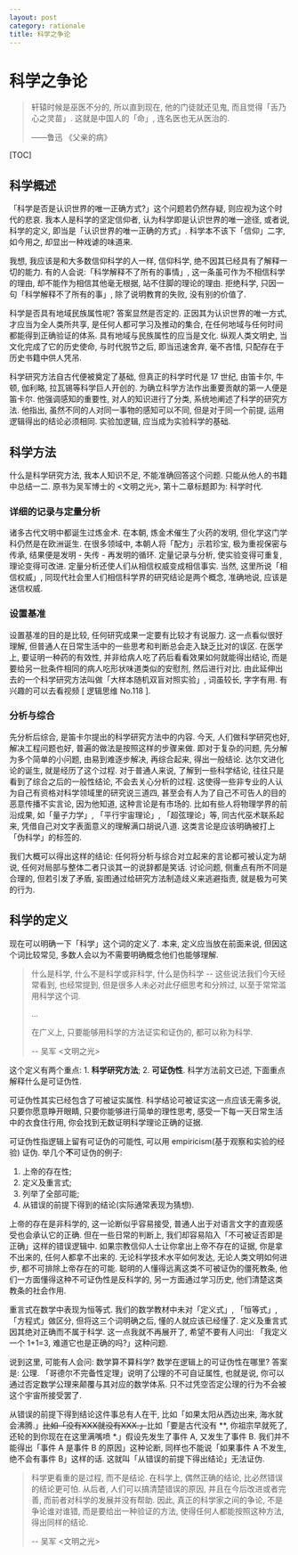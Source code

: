 ```yaml
---
layout: post
category: rationale
title: 科学之争论
---
```

# 科学之争论

> 轩辕时候是巫医不分的, 所以直到现在, 他的门徒就还见鬼, 而且觉得「舌乃心之灵苗」. 这就是中国人的「命」, 连名医也无从医治的.
>
> ——鲁迅 《父亲的病》

[TOC]

## 科学概述

「科学是否是认识世界的唯一正确方式?」这个问题若仍然存疑, 则应视为这个时代的悲哀. 我本人是科学的坚定信仰者, 认为科学即是认识世界的唯一途径, 或者说, 科学的定义, 即当是「认识世界的唯一正确的方式」. 科学本不该下「信仰」二字, 如今用之, 却显出一种戏谑的味道来.

我想, 我应该是和大多数信仰科学的人一样, 信仰科学, 绝不因其已经具有了解释一切的能力. 有的人会说:「科学解释不了所有的事情」, 这一条虽可作为不相信科学的理由, 却不能作为相信其他毫无根据, 站不住脚的理论的理由. 拒绝科学, 只因一句「科学解释不了所有的事」, 除了说明教育的失败, 没有别的价值了.

科学是否具有地域民族属性呢? 答案显然是否定的. 正因其为认识世界的唯一方式, 才应当为全人类所共享, 是任何人都可学习及推动的集合, 在任何地域与任何时间都能得到正确验证的体系. 具有地域与民族属性的应当是文化. 纵观人类文明史, 当文化完成了它的历史使命, 与时代脱节之后, 即当迅速舍弃, 毫不吝惜, 只配存在于历史书籍中供人凭吊.

科学研究方法自古代便被奠定了基础, 但真正的科学时代是 17 世纪, 由笛卡尔, 牛顿, 伽利略, 拉瓦锡等科学巨人开创的. 为确立科学方法作出重要贡献的第一人便是笛卡尔. 他强调感知的重要性, 对人的知识进行了分类, 系统地阐述了科学的研究方法. 他指出, 虽然不同的人对同一事物的感知可以不同, 但是对于同一个前提, 运用逻辑得出的结论必须相同. 实验加逻辑, 应当成为实验科学的基础.

## 科学方法

什么是科学研究方法, 我本人知识不足, 不能准确回答这个问题. 只能从他人的书籍中总结一二. 原书为吴军博士的 <文明之光>, 第十二章标题即为: 科学时代.

### 详细的记录与定量分析

诸多古代文明中都诞生过炼金术. 在本朝, 炼金术催生了火药的发明, 但化学这门学科仍然是在欧洲诞生. 在很多领域中, 本朝人将「配方」示若珍宝, 极为重视保密与传承, 结果便是发明 - 失传 - 再发明的循环. 定量记录与分析, 使实验变得可重复, 理论变得可改进. 定量分析还使人们从相信权威变成相信事实. 当然, 这里所说「相信权威」, 同现代社会里人们相信科学界的研究结论是两个概念, 准确地说, 应该是迷信权威.

### 设置基准

设置基准的目的是比较, 任何研究成果一定要有比较才有说服力. 这一点看似很好理解, 但普通人在日常生活中的一些思考和判断总会走入缺乏比对的误区. 在医学上, 要证明一种药的有效性, 并非给病人吃了药后看看效果如何就能得出结论, 而是要给另一批条件相同的病人吃形状味道类似的安慰剂, 然后进行对比. 由此延伸出去的一个科学研究方法叫做「大样本随机双盲对照实验」, 词虽较长, 字字有用. 有兴趣的可以去看视频 \[ 逻辑思维 No.118 ].

### 分析与综合

先分析后综合, 是笛卡尔提出的科学研究方法中的内容. 今天, 人们做科学研究也好, 解决工程问题也好, 普遍的做法是按照这样的步骤来做. 即对于复杂的问题, 先分解为多个简单的小问题, 由易到难逐步解决, 再综合起来, 得出一般结论. 达尔文进化论的诞生, 就是经历了这个过程. 对于普通人来说, 了解到一些科学结论, 往往只是看到了综合之后的一般性结论, 不会去关心分析的过程. 这使得一些非专业的人认为自己有资格对科学领域里的研究说三道四, 甚至会有人为了自己不可告人的目的恶意传播不实言论, 因为他知道, 这种言论是有市场的. 比如有些人将物理学界的前沿成果, 如「量子力学」, 「平行宇宙理论」, 「超弦理论」等, 同古代巫术联系起来, 凭借自己对文字表面意义的理解满口胡说八道. 这类言论是应该明确被打上「伪科学」的标签的.

我们大概可以得出这样的结论: 任何将分析与综合对立起来的言论都可被认定为胡说, 任何对局部与整体二者只谈其一的说辞都是笑话. 讨论问题, 侧重点有所不同是合理的, 但若引发了矛盾, 妄图通过给研究方法制造歧义来逃避指责, 就是极为可笑的行为.

## 科学的定义

现在可以明确一下「科学」这个词的定义了. 本来, 定义应当放在前面来说, 但因这个词比较常见, 多数人会以为不需要明确概念他们也能够理解.

> 什么是科学, 什么不是科学或非科学, 什么是伪科学 -- 这些说法我们今天经常看到, 也经常提到, 但是很多人未必对此仔细思考和分辨过, 以至于常常滥用科学这个词.
>
> ...
>
> 在广义上, 只要能够用科学的方法证实和证伪的, 都可以称为科学.
>
> -- 吴军 <文明之光>

这个定义有两个重点: 1. **科学研究方法**; 2. **可证伪性**. 科学方法前文已述, 下面重点解释什么是可证伪性.

可证伪性其实已经包含了可被证实属性. 科学结论可被证实这一点应该无需多说, 只要你愿意睁开眼睛, 只要你能够进行简单的理性思考, 感受一下每一天日常生活中的衣食住行用, 你会找到无数证明科学理论正确的证据.

可证伪性指逻辑上留有可证伪的可能性, 可以用 empiricism(基于观察和实验的经验) 证伪. 举几个**不**可证伪的例子:

1. 上帝的存在性;
2. 定义及重言式;
3. 列举了全部可能;
4. 从错误的前提下得到的结论(实际通常表现为猜想).

上帝的存在是非科学的, 这一论断似乎容易接受, 普通人出于对语言文字的直观感受也会承认它的正确. 但在一些日常的判断上, 我们却容易陷入「不可被证否即是正确」这样的错误逻辑中. 如果宗教信仰人士让你拿出上帝不存在的证据, 你是拿不出来的, 任何人都拿不出来的. 无论科学技术水平如何发达, 无论人类文明如何进步, 都不可排除上帝存在的可能. 聪明的人懂得远离这类不可被证伪的僵死教条, 他们一方面懂得这种不可证伪性是反科学的, 另一方面通过学习历史, 他们清楚这类教条的社会作用.

重言式在数学中表现为恒等式. 我们的数学教材中未对「定义式」, 「恒等式」, 「方程式」做区分, 但将这三个词明确之后, 懂的人就应该已经懂了. 定义及重言式因其绝对正确而不属于科学. 这一点我就不再展开了, 希望不要有人问出: 「我定义一个 1+1=3, 难道它也是正确的吗?」这种问题.

说到这里, 可能有人会问: 数学算不算科学? 数学在逻辑上的可证伪性在哪里? 答案是: 公理. 「哥德尔不完备性定理」说明了公理的不可自证属性, 也就是说, 你可以通过否定数学公理来颠覆与其对应的数学体系. 只不过凭空否定公理的行为不会被这个宇宙所接受罢了.

从错误的前提下得到结论这件事总有人在干, 比如「如果太阳从西边出来, 海水就会沸腾.」~~比如「没有XXX就没有XXX.」~~比如「要是古代没有 \**, 你祖宗早就死了, 还轮的到你现在在这里满嘴喷 \*.」假设先发生了事件 A, 又发生了事件 B. 我们并不能得出「事件 A 是事件 B 的原因」这种论断, 同样也不能说「如果事件 A 不发生, 绝不会有事件 B」这样的话. 这就叫「从错误的前提下得出结论」无法证伪.

> 科学更看重的是过程, 而不是结论. 在科学上, 偶然正确的结论, 比必然错误的结论更可怕. 从后者, 人们可以搞清楚错误的原因, 并且在今后改进或者完善, 而前者对科学的发展并没有帮助. 因此, 真正的科学家之间的争论, 不是争论谁对谁错, 而是要给出一种验证的方法, 使得任何人都能按照这种方法, 得出同样的结论.
>
> -- 吴军 <文明之光>

